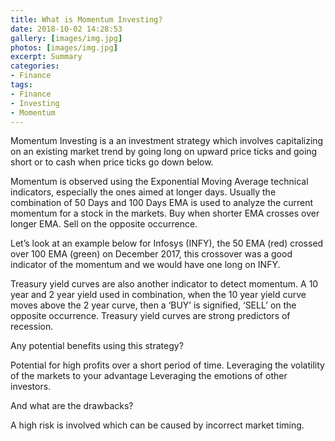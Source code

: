 ```yaml
---
title: What is Momentum Investing?
date: 2018-10-02 14:28:53
gallery: [images/img.jpg]
photos: [images/img.jpg]
excerpt: Summary
categories:
- Finance
tags:
- Finance
- Investing
- Momentum
---
```

Momentum Investing is a an investment strategy which involves capitalizing on an existing market trend by going long on upward price ticks and going short or to cash when price ticks go down below.

Momentum is observed using the Exponential Moving Average technical indicators, especially the ones aimed at longer days. Usually the combination of 50 Days and 100 Days EMA is used to analyze the current momentum for a stock in the markets. Buy when shorter EMA crosses over longer EMA. Sell on the opposite occurrence.

Let’s look at an example below for Infosys (INFY), the 50 EMA (red) crossed over 100 EMA (green) on December 2017, this crossover was a good indicator of the momentum and we would have one long on INFY.

Treasury yield curves are also another indicator to detect momentum. A 10 year and 2 year yield used in combination, when the 10 year yield curve moves above the 2 year curve, then a ‘BUY’ is signified, ‘SELL’ on the opposite occurrence. Treasury yield curves are strong predictors of recession.

Any potential benefits using this strategy?

Potential for high profits over a short period of time.
Leveraging the volatility of the markets to your advantage
Leveraging the emotions of other investors.

And what are the drawbacks?

A high risk is involved which can be caused by incorrect market timing.